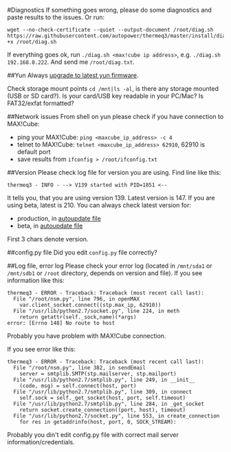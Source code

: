 #Diagnostics
If something goes wrong, please do some diagnostics and paste results to the issues.
Or run:
```
wget --no-check-certificate --quiet --output-document /root/diag.sh https://raw.githubusercontent.com/autopower/thermeq3/master/install/diag/diag.sh|chmod +x /root/diag.sh
```
If everything goes ok, run `./diag.sh <max!cube ip address>`, e.g. `./diag.sh 192.168.0.222`. And send me `/root/diag.txt`.


##Yun
Always [upgrade to latest yun firmware](https://www.arduino.cc/en/Tutorial/YunSysupgrade).

Check storage mount points `cd /mnt|ls -al`, is there any storage mounted (USB or SD card?). Is your card/USB key readable in your PC/Mac? Is FAT32/exfat formatted? 

##Network issues
From shell on yun please check if you have connection to MAX!Cube:
* ping your MAX!Cube: `ping <maxcube_ip_address> -c 4`
* telnet to MAX!Cube: `telnet <maxcube_ip_address> 62910`, 62910 is default port 
* save results from `ifconfig > /root/ifconfig.txt`

##Version
Please check log file for version you are using. Find line like this:
```
thermeq3 - INFO - --> V139 started with PID=1851 <--
```
It tells you, that you are using version 139.
Latest version is 147.
If you are using beta, latest is 210.
You can always check latest version for:
* production, in [autoupdate file](https://github.com/autopower/thermeq3/blob/master/install/autoupdate.data)
* beta, in [autoupdate file](https://github.com/autopower/thermeq3/blob/master/install/beta/autoupdate.data)

First 3 chars denote version. 

##config.py file
Did you edit `config.py` file correctly?

##Log file, error log
Please check your error log (located in `/mnt/sda1` or `/mnt/sdb1` or `/root` directory, depends on version and file).
If you see information like this:
```
thermeq3 - ERROR - Traceback: Traceback (most recent call last):
  File "/root/nsm.py", line 796, in openMAX
    var.client_socket.connect((stp.max_ip, 62910))
  File "/usr/lib/python2.7/socket.py", line 224, in meth
    return getattr(self._sock,name)(*args)
error: [Errno 148] No route to host
```
Probably you have problem with MAX!Cube connection.

If you see error like this:
```
thermeq3 - ERROR - Traceback: Traceback (most recent call last):
  File "/root/nsm.py", line 382, in sendEmail
    server = smtplib.SMTP(stp.mailserver, stp.mailport)
  File "/usr/lib/python2.7/smtplib.py", line 249, in __init__
    (code, msg) = self.connect(host, port)
  File "/usr/lib/python2.7/smtplib.py", line 309, in connect
    self.sock = self._get_socket(host, port, self.timeout)
  File "/usr/lib/python2.7/smtplib.py", line 284, in _get_socket
    return socket.create_connection((port, host), timeout)
  File "/usr/lib/python2.7/socket.py", line 553, in create_connection
    for res in getaddrinfo(host, port, 0, SOCK_STREAM):
```
Probably you din't edit config.py file with correct mail server information/credentials.
